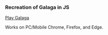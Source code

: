 ### Recreation of Galaga in JS

[Play Galaga]("https://jwilliams219.github.io/galaga/")

Works on PC/Mobile Chrome, Firefox, and Edge.